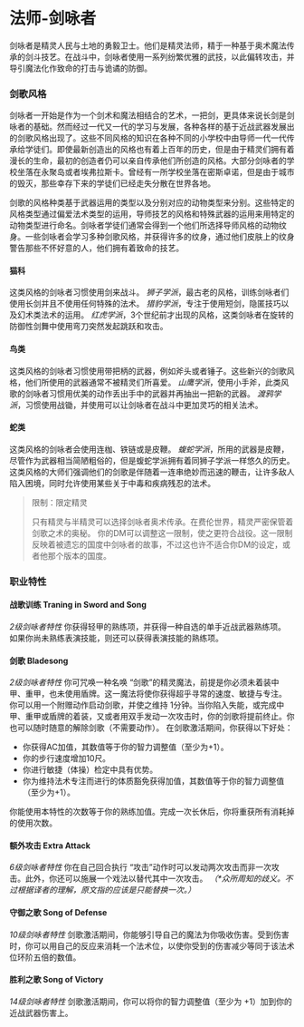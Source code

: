 # 法师-剑咏者

剑咏者是精灵人民与土地的勇毅卫士。他们是精灵法师，精于一种基于奥术魔法传承的剑斗技艺。在战斗中，剑咏者使用一系列纷繁优雅的武技，以此偏转攻击，并导引魔法化作致命的打击与诡谲的防御。

### 剑歌风格

剑咏者一开始是作为一个剑术和魔法相结合的艺术，一把剑，更具体来说长剑是剑咏者的基础。然而经过一代又一代的学习与发展，各种各样的基于近战武器发展出的剑歌风格出现了。这些不同风格的知识在各种不同的小学校中由导师一代一代传承给学徒们。即使最新创造出的风格也有着上百年的历史，但是由于精灵们拥有着漫长的生命，最初的创造者仍可以亲自传承他们所创造的风格。大部分剑咏者的学校坐落在永聚岛或者埃弗拉斯卡。曾经有一所学校坐落在密斯卓诺，但是由于城市的毁灭，那些幸存下来的学徒们已经走失分散在世界各地。

剑歌的风格种类基于武器运用的类型以及分别对应的动物类型来分别。这些特定的风格类型通过偏爱法术类型的运用，导师技艺的风格和特殊武器的运用来用特定的动物类型进行命名。剑咏者学徒们通常会得到一个他们所选择导师风格的动物纹身。一些剑咏者会学习多种剑歌风格，并获得许多的纹身，通过他们皮肤上的纹身警告那些不怀好意的人，他们拥有着致命的技艺。

#### **猫科** 

这类风格的剑咏者习惯使用剑来战斗。
_狮子学派_，最古老的风格，训练剑咏者们使用长剑并且不使用任何特殊的法术。
_猎豹学派_，专注于使用短剑，隐匿技巧以及幻术类法术的运用。
_红虎学派_，3个世纪前才出现的风格，这类剑咏者在旋转的防御性剑舞中使用弯刀突然发起跳跃和攻击。

#### **鸟类** 

这类风格的剑咏者习惯使用带把柄的武器，例如斧头或者锤子。这些新兴的剑歌风格，他们所使用的武器通常不被精灵们所喜爱。
_山鹰学派_，使用小手斧，此类风歌的剑咏者习惯用优美的动作丢出手中的武器并再抽出一把新的武器。
_渡鸦学派_，习惯使用战锄，并使用可以让剑咏者在战斗中更加灵巧的相关法术。

#### **蛇类** 

这类风格的剑咏者会使用连枷、铁链或是皮鞭。
_蝮蛇学派_，所用的武器是皮鞭，尽管作为武器相当简陋粗俗的，但是蝮蛇学派拥有着同狮子学派一样悠久的历史。这类风格的大师们强调他们的剑歌是伴随着一连串绝妙而迅速的鞭击，让许多敌人陷入困境，同时允许使用某些关于中毒和疾病残忍的法术。

> 限制：限定精灵
>
> 只有精灵与半精灵可以选择剑咏者奥术传承。在费伦世界，精灵严密保管着剑歌之术的奥秘。
> 你的DM可以调整这一限制，使之更符合战役。这一限制反映着被遗忘的国度中剑咏者的故事，不过这也许不适合你DM的设定，或者他那个版本的国度。

### 职业特性

#### **战歌训练  Traning in Sword and Song**

_2级剑咏者特性_
你获得轻甲的熟练项，并获得一种自选的单手近战武器熟练项。
如果你尚未熟练表演技能，则还可以获得表演技能的熟练项。

#### **剑歌  Bladesong**

_2级剑咏者特性_
你可咒唤一种名唤 “剑歌”的精灵魔法，前提是你必须未着装中甲、重甲，也未使用盾牌。这一魔法将使你获得超乎寻常的速度、敏捷与专注。
你可以用一个附赠动作启动剑歌，并使之维持 1分钟。当你陷入失能，或完成中甲、重甲或盾牌的着装，又或者用双手发动一次攻击时，你的剑歌将提前终止。你也可以随时随意的解除剑歌（不需要动作）。
在剑歌激活期间，你获得以下好处：

* 你获得AC加值，其数值等于你的智力调整值（至少为+1）。
* 你的步行速度增加10尺。
* 你进行敏捷（体操）检定中具有优势。
* 你为维持法术专注而进行的体质豁免获得加值，其数值等于你的智力调整值（至少为+1）。

你能使用本特性的次数等于你的熟练加值。完成一次长休后，你将重获所有消耗掉的使用次数。

#### **额外攻击  Extra Attack**

_6级剑咏者特性_
你在自己回合执行 “攻击”动作时可以发动两次攻击而非一次攻击。此外，你还可以施展一个戏法以替代其中一次攻击。
_（*众所周知的歧义。不过根据译者的理解，原文指的应该是只能替换一次。）_

#### **守御之歌  Song of Defense**

_10级剑咏者特性_
剑歌激活期间，你能够引导自己的魔法为你吸收伤害。受到伤害时，你可以用自己的反应来消耗一个法术位，以使你受到的伤害减少等同于该法术位环阶五倍的数值。

#### **胜利之歌  Song of Victory**

_14级剑咏者特性_
剑歌激活期间，你可以将你的智力调整值（至少为 +1）加到你的近战武器伤害上。
